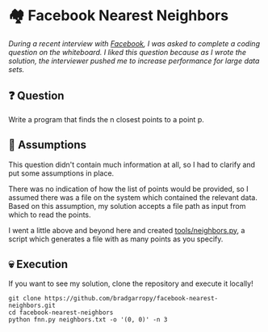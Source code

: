 # 🏘 Facebook Nearest Neighbors

_During a recent interview with [Facebook][1], I was asked to complete a coding question on the whiteboard. I liked this question because as I wrote the solution, the interviewer pushed me to increase performance for large data sets._

## ❓ Question

Write a program that finds the n closest points to a point p.

## 🤔 Assumptions

This question didn't contain much information at all, so I had to clarify and put some assumptions in place.

There was no indication of how the list of points would be provided, so I assumed there was a file on the system which contained the relevant data. Based on this assumption, my solution accepts a file path as input from which to read the points.

I went a little above and beyond here and created [tools/neighbors.py][2], a script which generates a file with as many points as you specify.

## 💀 Execution

If you want to see my solution, clone the repository and execute it locally!

```
git clone https://github.com/bradgarropy/facebook-nearest-neighbors.git
cd facebook-nearest-neighbors
python fnn.py neighbors.txt -o '(0, 0)' -n 3
```

[1]: https://www.facebook.com/careers
[2]: https://github.com/bradgarropy/facebook-nearest-neighbors/blob/master/tools/neighbors.py
